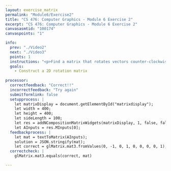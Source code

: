 ```yaml
---
layout: exercise_matrix
permalink: "Module6/Exercise2"
title: "CS 476: Computer Graphics - Module 6 Exercise 2"
excerpt: "CS 476: Computer Graphics - Module 6 Exercise 2"
canvasasmtid: "100174"
canvaspoints: "1"

info:
  prev: "./Video2"
  next: "./Video3"
  points: 1
  instructions: "<p>Find a matrix that rotates vectors counter-clockwise by 270 degrees (or alternatively, rotates it 90 degrees clockwise). Please use the widget below to input your matrix and experiment, and when you believe you have the answer, enter your netid and the check/submit button below</p><div id = \"matrixdisplay\"></div>"
  goals:
    - Construct a 2D rotation matrix
    
processor:  
  correctfeedback: "Correct!!" 
  incorrectfeedback: "Try again"
  submitformlink: false
  setupprocess: |
    let matrixDisplay = document.getElementById("matrixdisplay");
    let width = 400;
    let height = 400;
    let sideLength = 100;
    let res = addNCompositionMatrixWidgets(matrixDisplay, 1, false, false, width, height, sideLength);
    let AInputs = res.MInputs[0];
  feedbackprocess: | 
    let mat = textToMatrix(AInputs); 
    solution = JSON.stringify(mat);
    let correct = glMatrix.mat3.fromValues(0, -1, 0, 1, 0, 0, 0, 0, 1);
  correctcheck: |
    glMatrix.mat3.equals(correct, mat)

---
```


